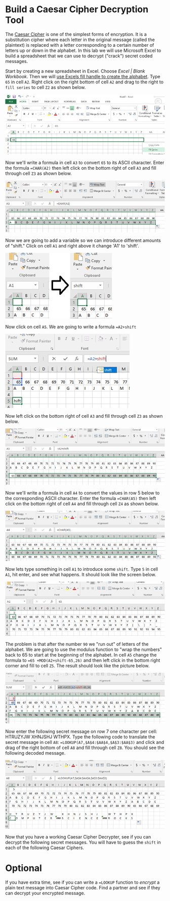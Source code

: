 # Build a Caesar Cipher Decryption Tool
The [Caesar Cipher](https://learncryptography.com/classical-encryption/caesar-cipher) is one of the simplest forms of encryption. It is a substitution cipher where each letter in the original message (called the plaintext) is replaced with a letter corresponding to a certain number of letters up or down in the alphabet. In this lab we will use Microsoft Excel to build a spreadsheet that we can use to decrypt ("crack") secret coded messages.   

Start by creating a new spreadsheet in Excel. Choose *Excel | Blank Workbook*. Then we will [use Excels fill handle to create the alphabet](https://www.techrepublic.com/blog/microsoft-office/using-excels-fill-handle-to-create-an-alphabetic-list/). Type `65` in cell `A2`. Right click on the right bottom of cell `A2` and drag to the right to `fill series` to cell `Z2` as shown below.

![](Caesar1.png)

Now we'll write a formula in cell `A3` to convert `65` to its ASCII character. Enter the formula `=CHAR(A2)` then left click on the bottom right of cell `A3` and fill through cell `Z3` as shown below.   

![](Caesar2.PNG)

Now we are going to add a variable so we can introduce different amounts of "shift." Click on cell `A1` and right above it change 'A1' to 'shift'.

![](Caesar3.png)

Now click on cell `A5`. We are going to write a formula `=A2+shift`

![](Caesar4.PNG)

Now left click on the bottom right of cell `A3` and fill through cell `Z3` as shown below.

![](Caesar5.PNG)

Now we'll write a formula in cell `A4` to convert the values in row 5 below to the corresponding ASCII character. Enter the formula `=CHAR(A5)` then left click on the bottom right of cell `A4` and fill through cell `Z4` as shown below.

![](Caesar6.PNG)

Now lets type something in cell `A1` to introduce some `shift`. Type `5` in cell `A1`, hit enter, and see what happens. It should look like the screen below.

![](Caesar7.PNG)

The problem is that after the number `90` we "run out" of letters of the alphabet. We are going to use the modulus function to "wrap the numbers" back to 65 to start at the beginning of the alphabet. In cell `A5` change the formula to `=65 +MOD(A2+shift-65,26)` and then left click in the bottom right corner and fill to cell `Z5`. The result should look like the picture below.

![](Caesar8.PNG)

Now enter the following secret message on row 7 one character per cell: HTRUZYJW XHNJSHJ WTHPX. Type the following code to translate the secret message in cell `A8`: `=LOOKUP(A7,$A$4:$AA$4,$A$3:$AA$3)` and click and drag of the right bottom of cell `A8` and fill through cell `Z8`. You should see the following decoded message.

![](Caesar9.PNG)

Now that you have a working Caesar Cipher Decrypter, see if you can decrypt the following secret messages. You will have to guess the `shift` in each of the following Caesar Ciphers.

Optional
========
If you have extra time, see if you can write a `=LOOKUP` function to *encrypt* a plain text message into Caesar Cipher code. Find a partner and see if they can decrypt your encrypted message.

